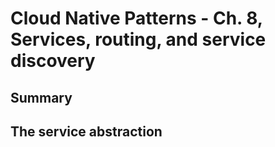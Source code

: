 # Cloud Native Patterns - Ch. 8, Services, routing, and service discovery

## Summary

## The service abstraction


